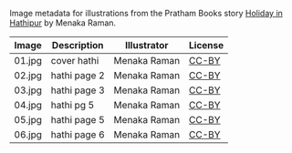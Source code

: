 Image metadata for illustrations from the Pratham Books story [Holiday in Hathipur](https://storyweaver.org.in/stories/2662-holiday-in-hathipur) by Menaka Raman.

Image | Description | Illustrator | License
----- | ----------- | ----------- | -------
01.jpg | cover hathi | Menaka Raman | [CC-BY](https://creativecommons.org/licenses/by/4.0/)
02.jpg | hathi page 2 | Menaka Raman | [CC-BY](https://creativecommons.org/licenses/by/4.0/)
03.jpg | hathi page 3 | Menaka Raman | [CC-BY](https://creativecommons.org/licenses/by/4.0/)
04.jpg | hathi pg 5 | Menaka Raman | [CC-BY](https://creativecommons.org/licenses/by/4.0/)
05.jpg | hathi page 5 | Menaka Raman | [CC-BY](https://creativecommons.org/licenses/by/4.0/)
06.jpg | hathi page 6 | Menaka Raman | [CC-BY](https://creativecommons.org/licenses/by/4.0/)